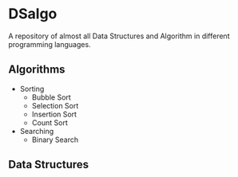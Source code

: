 # DSalgo
A repository of almost all Data Structures and Algorithm in different programming languages.
## Algorithms
- Sorting
  - Bubble Sort
  - Selection Sort
  - Insertion Sort
  - Count Sort
- Searching
  - Binary Search
  
## Data Structures
